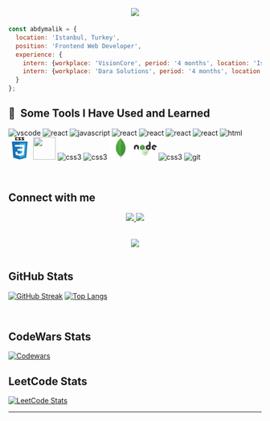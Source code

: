 <p align="center">
  <img src="https://capsule-render.vercel.app/api?type=venom&height=200&color=gradient&text=Hi%0Adeveloper&reversal=0&textBg=0&fontColor=00CC99&fontSize=70&fontAlign=50&animation=blinking" />


<br>

```javascript
const abdymalik = {
  location: 'Istanbul, Turkey',
  position: 'Frontend Web Developer',
  experience: {
    intern: {workplace: 'VisionCore', period: '4 months', location: 'Istanbul, Turkey'},
    intern: {workplace: 'Dara Solutions', period: '4 months', location: 'Almaty, Kazakhstan'}
  }
};

```

<h2> 🚀 &nbsp;Some Tools I Have Used and Learned</h2>
<p align="left">
<img src="https://cdn.jsdelivr.net/gh/devicons/devicon/icons/vscode/vscode-original.svg" alt="vscode" width="45" height="45"/>
<img src="https://cdn.jsdelivr.net/gh/devicons/devicon/icons/intellij/intellij-original.svg" alt="react" width="45" height="45" />  
<img src="https://cdn.jsdelivr.net/gh/devicons/devicon/icons/javascript/javascript-original.svg" alt="javascript" width="45" height="45" />
<img src="https://cdn.jsdelivr.net/gh/devicons/devicon/icons/react/react-original.svg" alt="react" width="45" height="45" />
<img src="https://cdn.jsdelivr.net/gh/devicons/devicon/icons/jquery/jquery-original.svg" alt="react" width="45" height="45" />
<img src="https://cdn.jsdelivr.net/gh/devicons/devicon/icons/redux/redux-original.svg" alt="react" width="45" height="45" />
<img src="https://cdn.jsdelivr.net/gh/devicons/devicon/icons/postman/postman-original.svg" alt="react" width="45" height="45" />
<img src="https://cdn.jsdelivr.net/gh/devicons/devicon/icons/html5/html5-original.svg" alt="html" width="45" height="45"/>
<img src="https://raw.githubusercontent.com/devicons/devicon/master/icons/css3/css3-original-wordmark.svg" alt="css3" width="45" height="45" />
<img src="https://cdn.jsdelivr.net/gh/devicons/devicon@latest/icons/bootstrap/bootstrap-original-wordmark.svg" width="45" height="45" />
<img src="https://cdn.jsdelivr.net/gh/devicons/devicon/icons/materialui/materialui-original.svg" alt="css3" width="45" height="45" />
<img src="https://cdn.jsdelivr.net/gh/devicons/devicon/icons/sass/sass-original.svg" alt="css3" width="45" height="45" />
<img src="https://raw.githubusercontent.com/devicons/devicon/master/icons/mongodb/mongodb-original.svg" alt="mongodb" width="45" height="45" />
<img src="https://raw.githubusercontent.com/devicons/devicon/master/icons/nodejs/nodejs-original-wordmark.svg" alt="nodejs" width="45" height="45" />   
<img src="https://cdn.jsdelivr.net/gh/devicons/devicon/icons/express/express-original.svg" alt="css3" width="45" height="45" />
<img src="https://cdn.jsdelivr.net/gh/devicons/devicon/icons/git/git-original.svg" alt="git" width="45" height="45"/>
</p>

<br/>  

## Connect with me  
<p align="center">
<a href="https://www.linkedin.com/in/abdymalik-batyrkulov">
  <img height="50" src="https://user-images.githubusercontent.com/46517096/166973395-19676cd8-f8ec-4abf-83ff-da8243505b82.png"/>
</a>
<a href="https://t.me/naintufaiv55">
  <img height="50" src="https://img.shields.io/badge/Telegram-2CA5E0?style=for-the-badge&logo=telegram&logoColor=white" />
</a>
</p>  

<br/>  

<div align="center">
<img src="https://komarev.com/ghpvc/?username=abdymaleeq925&&style=flat-square" align="center" />
</div>  
  
<br/>  

## GitHub Stats
[![GitHub Streak](https://streak-stats.demolab.com?user=abdymaleeq925&theme=transparent&hide_border=true&mode=weekly&fire=FF2222&dates=2C68F6&currStreakLabel=2C68F6&currStreakNum=2C68F6)](https://git.io/streak-stats)
[![Top Langs](https://github-readme-stats.vercel.app/api/top-langs/?username=abdymaleeq925&layout=compact&theme=vision-friendly-dark)](https://github.com/anuraghazra/github-readme-stats)

<br/>  

## CodeWars Stats
[![Codewars](https://www.codewars.com/users/abdymalik14/badges/large)](https://www.codewars.com/users/abdymalik14)

## LeetCode Stats
[![LeetCode Stats](https://leetcard.jacoblin.cool/abdymaleeq925?extension=heatmap)](https://leetcard.jacoblin.cool/abdymaleeq925?extension=heatmap)

----
